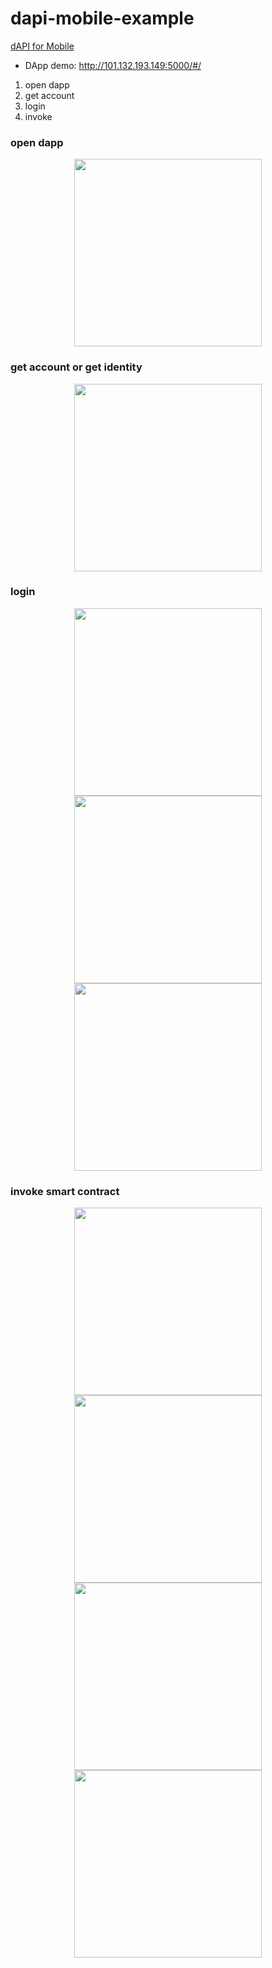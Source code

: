 # dapi-mobile-example


[dAPI for Mobile](dAPI-for-Mobile.mediawiki)


* DApp demo: http://101.132.193.149:5000/#/

1. open dapp
2. get account
3. login
4. invoke



### open dapp

<div align="center">
  <img src="https://raw.githubusercontent.com/ontio-community/dapi-mobile-example/master/images/ios/01-open-dapp.jpg"  width="300">
</div>

### get account or get identity

<div align="center">
  <img src="https://raw.githubusercontent.com/ontio-community/dapi-mobile-example/master/images/ios/02-getAccount.jpg" width="300">
</div>

### login
<div align="center">
  <img src="https://raw.githubusercontent.com/ontio-community/dapi-mobile-example/master/images/ios/03-login-message.jpg"  width="300">
  <img src="https://raw.githubusercontent.com/ontio-community/dapi-mobile-example/master/images/ios/input-password.jpg" width="300">
  <img src="https://raw.githubusercontent.com/ontio-community/dapi-mobile-example/master/images/ios/04-logined.jpg"  width="300">
</div>

### invoke smart contract
<div align="center">
  <img src="https://raw.githubusercontent.com/ontio-community/dapi-mobile-example/master/images/ios/05-invoke-message.jpg" width="300">
  <img src="https://raw.githubusercontent.com/ontio-community/dapi-mobile-example/master/images/ios/input-password.jpg" width="300">
  <img src="https://raw.githubusercontent.com/ontio-community/dapi-mobile-example/master/images/ios/05-pre-exec-result.jpg" width="300">
   <img src="https://raw.githubusercontent.com/ontio-community/dapi-mobile-example/master/images/ios/06-dapp-recv-txhash.jpg" width="300">
</div>